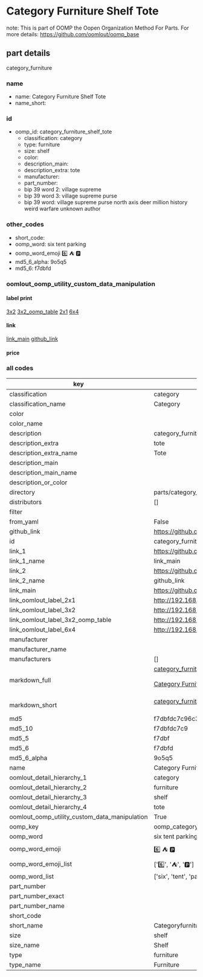 # Category Furniture Shelf Tote  

note: This is part of OOMP the Oopen Organization Method For Parts. For more details: https://github.com/oomlout/oomp_base

##  part details



category_furniture

### name
* name: Category Furniture Shelf Tote
* name_short: 
### id
* oomp_id: category_furniture_shelf_tote
  * classification: category
  * type: furniture
  * size: shelf
  * color: 
  * description_main: 
  * description_extra: tote
  * manufacturer: 
  * part_number: 
  * bip 39 word 2: village supreme
  * bip 39 word 3: village supreme purse
  * bip 39 word: village supreme purse north axis deer million history weird warfare unknown author

### other_codes
* short_code: 
* oomp_word: six tent parking
* oomp_word_emoji :six: :tent: :parking:
* md5_6_alpha: 9o5q5
* md5_6: f7dbfd






### oomlout_oomp_utility_custom_data_manipulation
#### label print
[3x2](http://192.168.1.245:1112/?label=oomp%209o5q5)
[3x2_oomp_table](http://192.168.1.107:1112/?label=oomp%209o5q5)
[2x1](http://192.168.1.242:1112/?label=oomp%209o5q5)
[6x4](http://192.168.1.55:1112/?label=oomp%209o5q5)    

#### link

[link_main](https://github.com/oomlout/oomlout_oomp_current_version_messy/tree/main/parts/category_furniture_shelf_tote) [github_link](https://github.com/oomlout/oomlout_oomp_part_src/tree/main/parts/category_furniture_shelf_tote)                             

#### price







### all codes 
| key | value |  
| --- | --- |  
| classification | category |  
| classification_name | Category |  
| color |  |  
| color_name |  |  
| description | category_furniture |  
| description_extra | tote |  
| description_extra_name | Tote |  
| description_main |  |  
| description_main_name |  |  
| description_or_color |   |  
| directory | parts/category_furniture_shelf_tote |  
| distributors | [] |  
| filter |  |  
| from_yaml | False |  
| github_link | https://github.com/oomlout/oomlout_oomp_part_src/tree/main/parts/category_furniture_shelf_tote |  
| id | category_furniture_shelf_tote |  
| link_1 | https://github.com/oomlout/oomlout_oomp_current_version_messy/tree/main/parts/category_furniture_shelf_tote |  
| link_1_name | link_main |  
| link_2 | https://github.com/oomlout/oomlout_oomp_part_src/tree/main/parts/category_furniture_shelf_tote |  
| link_2_name | github_link |  
| link_main | https://github.com/oomlout/oomlout_oomp_current_version_messy/tree/main/parts/category_furniture_shelf_tote |  
| link_oomlout_label_2x1 | http://192.168.1.242:1112/?label=oomp%209o5q5 |  
| link_oomlout_label_3x2 | http://192.168.1.245:1112/?label=oomp%209o5q5 |  
| link_oomlout_label_3x2_oomp_table | http://192.168.1.107:1112/?label=oomp%209o5q5 |  
| link_oomlout_label_6x4 | http://192.168.1.55:1112/?label=oomp%209o5q5 |  
| manufacturer |  |  
| manufacturer_name |  |  
| manufacturers | [] |  
| markdown_full | [category_furniture_shelf_tote](https://github.com/oomlout/oomlout_oomp_current_version_messy/tree/main/parts/category_furniture_shelf_tote)<br>[](https://github.com/oomlout/oomlout_oomp_current_version_messy/tree/main/parts/category_furniture_shelf_tote)<br>[Category Furniture Shelf Tote](https://github.com/oomlout/oomlout_oomp_current_version_messy/tree/main/parts/category_furniture_shelf_tote)<br><br> |  
| markdown_short | [category_furniture_shelf_tote](https://github.com/oomlout/oomlout_oomp_current_version_messy/tree/main/parts/category_furniture_shelf_tote)<br><br> |  
| md5 | f7dbfdc7c96c3194e50879655d367fa0 |  
| md5_10 | f7dbfdc7c9 |  
| md5_5 | f7dbf |  
| md5_6 | f7dbfd |  
| md5_6_alpha | 9o5q5 |  
| name | Category Furniture Shelf Tote |  
| oomlout_detail_hierarchy_1 | category |  
| oomlout_detail_hierarchy_2 | furniture |  
| oomlout_detail_hierarchy_3 | shelf |  
| oomlout_detail_hierarchy_4 | tote |  
| oomlout_oomp_utility_custom_data_manipulation | True |  
| oomp_key | oomp_category_furniture_shelf_tote |  
| oomp_word | six tent parking |  
| oomp_word_emoji | :six: :tent: :parking: |  
| oomp_word_emoji_list | [':six:', ':tent:', ':parking:'] |  
| oomp_word_list | ['six', 'tent', 'parking'] |  
| part_number |  |  
| part_number_exact |  |  
| part_number_name |  |  
| short_code |  |  
| short_name | Categoryfurniture |  
| size | shelf |  
| size_name | Shelf |  
| type | furniture |  
| type_name | Furniture |  
